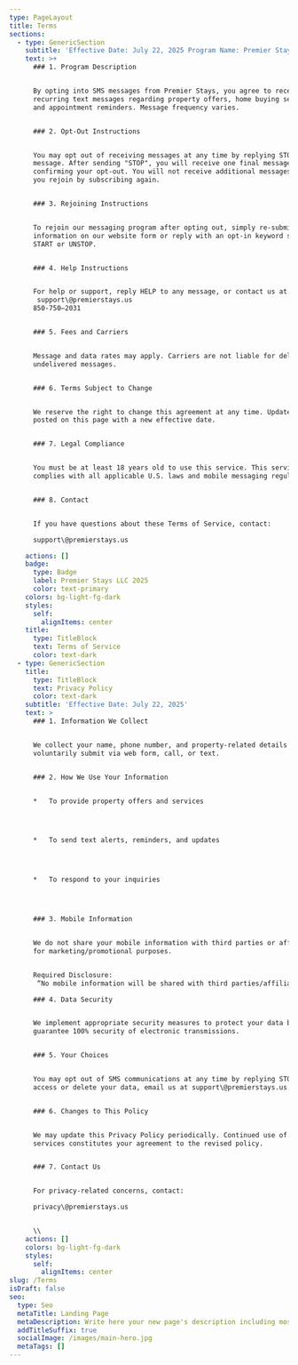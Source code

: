 ```yaml
---
type: PageLayout
title: Terms
sections:
  - type: GenericSection
    subtitle: 'Effective Date: July 22, 2025 Program Name: Premier Stays Text Alerts'
    text: >+
      ### 1. Program Description


      By opting into SMS messages from Premier Stays, you agree to receive
      recurring text messages regarding property offers, home buying services,
      and appointment reminders. Message frequency varies.


      ### 2. Opt-Out Instructions


      You may opt out of receiving messages at any time by replying STOP to any
      message. After sending "STOP", you will receive one final message
      confirming your opt-out. You will not receive additional messages unless
      you rejoin by subscribing again.


      ### 3. Rejoining Instructions


      To rejoin our messaging program after opting out, simply re-submit your
      information on our website form or reply with an opt-in keyword such as
      START or UNSTOP.


      ### 4. Help Instructions


      For help or support, reply HELP to any message, or contact us at:
       support\@premierstays.us
      850-750–2031


      ### 5. Fees and Carriers


      Message and data rates may apply. Carriers are not liable for delayed or
      undelivered messages.


      ### 6. Terms Subject to Change


      We reserve the right to change this agreement at any time. Updates will be
      posted on this page with a new effective date.


      ### 7. Legal Compliance


      You must be at least 18 years old to use this service. This service
      complies with all applicable U.S. laws and mobile messaging regulations.


      ### 8. Contact


      If you have questions about these Terms of Service, contact:

      support\@premierstays.us

    actions: []
    badge:
      type: Badge
      label: Premier Stays LLC 2025
      color: text-primary
    colors: bg-light-fg-dark
    styles:
      self:
        alignItems: center
    title:
      type: TitleBlock
      text: Terms of Service
      color: text-dark
  - type: GenericSection
    title:
      type: TitleBlock
      text: Privacy Policy
      color: text-dark
    subtitle: 'Effective Date: July 22, 2025'
    text: >
      ### 1. Information We Collect


      We collect your name, phone number, and property-related details that you
      voluntarily submit via web form, call, or text.


      ### 2. How We Use Your Information


      *   To provide property offers and services




      *   To send text alerts, reminders, and updates




      *   To respond to your inquiries




      ### 3. Mobile Information


      We do not share your mobile information with third parties or affiliates
      for marketing/promotional purposes.


      Required Disclosure:
       “No mobile information will be shared with third parties/affiliates for marketing/promotional purposes. Information sharing to subcontractors in support services, such as customer service is permitted. All other use case categories exclude text messaging originator opt-in data and consent; this information will not be shared with any third parties.”

      ### 4. Data Security


      We implement appropriate security measures to protect your data but cannot
      guarantee 100% security of electronic transmissions.


      ### 5. Your Choices


      You may opt out of SMS communications at any time by replying STOP. To
      access or delete your data, email us at support\@premierstays.us.


      ### 6. Changes to This Policy


      We may update this Privacy Policy periodically. Continued use of our
      services constitutes your agreement to the revised policy.


      ### 7. Contact Us


      For privacy-related concerns, contact:

      privacy\@premierstays.us


      \\
    actions: []
    colors: bg-light-fg-dark
    styles:
      self:
        alignItems: center
slug: /Terms
isDraft: false
seo:
  type: Seo
  metaTitle: Landing Page
  metaDescription: Write here your new page's description including most relevant keywords.
  addTitleSuffix: true
  socialImage: /images/main-hero.jpg
  metaTags: []
---
```

